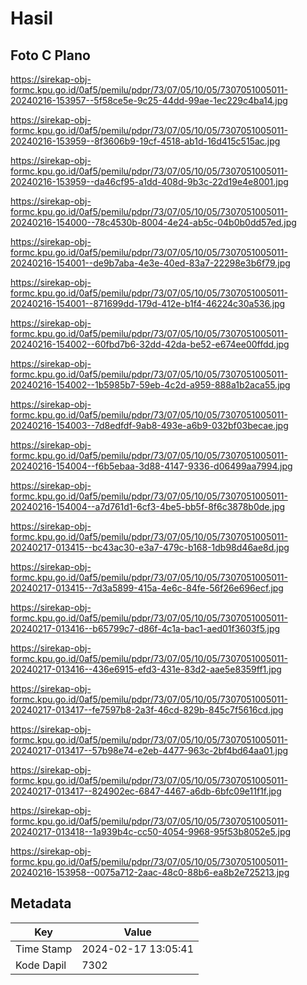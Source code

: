 # Hasil

## Foto C Plano

https://sirekap-obj-formc.kpu.go.id/0af5/pemilu/pdpr/73/07/05/10/05/7307051005011-20240216-153957--5f58ce5e-9c25-44dd-99ae-1ec229c4ba14.jpg

https://sirekap-obj-formc.kpu.go.id/0af5/pemilu/pdpr/73/07/05/10/05/7307051005011-20240216-153959--8f3606b9-19cf-4518-ab1d-16d415c515ac.jpg

https://sirekap-obj-formc.kpu.go.id/0af5/pemilu/pdpr/73/07/05/10/05/7307051005011-20240216-153959--da46cf95-a1dd-408d-9b3c-22d19e4e8001.jpg

https://sirekap-obj-formc.kpu.go.id/0af5/pemilu/pdpr/73/07/05/10/05/7307051005011-20240216-154000--78c4530b-8004-4e24-ab5c-04b0b0dd57ed.jpg

https://sirekap-obj-formc.kpu.go.id/0af5/pemilu/pdpr/73/07/05/10/05/7307051005011-20240216-154001--de9b7aba-4e3e-40ed-83a7-22298e3b6f79.jpg

https://sirekap-obj-formc.kpu.go.id/0af5/pemilu/pdpr/73/07/05/10/05/7307051005011-20240216-154001--871699dd-179d-412e-b1f4-46224c30a536.jpg

https://sirekap-obj-formc.kpu.go.id/0af5/pemilu/pdpr/73/07/05/10/05/7307051005011-20240216-154002--60fbd7b6-32dd-42da-be52-e674ee00ffdd.jpg

https://sirekap-obj-formc.kpu.go.id/0af5/pemilu/pdpr/73/07/05/10/05/7307051005011-20240216-154002--1b5985b7-59eb-4c2d-a959-888a1b2aca55.jpg

https://sirekap-obj-formc.kpu.go.id/0af5/pemilu/pdpr/73/07/05/10/05/7307051005011-20240216-154003--7d8edfdf-9ab8-493e-a6b9-032bf03becae.jpg

https://sirekap-obj-formc.kpu.go.id/0af5/pemilu/pdpr/73/07/05/10/05/7307051005011-20240216-154004--f6b5ebaa-3d88-4147-9336-d06499aa7994.jpg

https://sirekap-obj-formc.kpu.go.id/0af5/pemilu/pdpr/73/07/05/10/05/7307051005011-20240216-154004--a7d761d1-6cf3-4be5-bb5f-8f6c3878b0de.jpg

https://sirekap-obj-formc.kpu.go.id/0af5/pemilu/pdpr/73/07/05/10/05/7307051005011-20240217-013415--bc43ac30-e3a7-479c-b168-1db98d46ae8d.jpg

https://sirekap-obj-formc.kpu.go.id/0af5/pemilu/pdpr/73/07/05/10/05/7307051005011-20240217-013415--7d3a5899-415a-4e6c-84fe-56f26e696ecf.jpg

https://sirekap-obj-formc.kpu.go.id/0af5/pemilu/pdpr/73/07/05/10/05/7307051005011-20240217-013416--b65799c7-d86f-4c1a-bac1-aed01f3603f5.jpg

https://sirekap-obj-formc.kpu.go.id/0af5/pemilu/pdpr/73/07/05/10/05/7307051005011-20240217-013416--436e6915-efd3-431e-83d2-aae5e8359ff1.jpg

https://sirekap-obj-formc.kpu.go.id/0af5/pemilu/pdpr/73/07/05/10/05/7307051005011-20240217-013417--fe7597b8-2a3f-46cd-829b-845c7f5616cd.jpg

https://sirekap-obj-formc.kpu.go.id/0af5/pemilu/pdpr/73/07/05/10/05/7307051005011-20240217-013417--57b98e74-e2eb-4477-963c-2bf4bd64aa01.jpg

https://sirekap-obj-formc.kpu.go.id/0af5/pemilu/pdpr/73/07/05/10/05/7307051005011-20240217-013417--824902ec-6847-4467-a6db-6bfc09e11f1f.jpg

https://sirekap-obj-formc.kpu.go.id/0af5/pemilu/pdpr/73/07/05/10/05/7307051005011-20240217-013418--1a939b4c-cc50-4054-9968-95f53b8052e5.jpg

https://sirekap-obj-formc.kpu.go.id/0af5/pemilu/pdpr/73/07/05/10/05/7307051005011-20240216-153958--0075a712-2aac-48c0-88b6-ea8b2e725213.jpg


## Metadata

| Key        | Value               |
| ---------- | ------------------- |
| Time Stamp | 2024-02-17 13:05:41 |
| Kode Dapil | 7302                |



